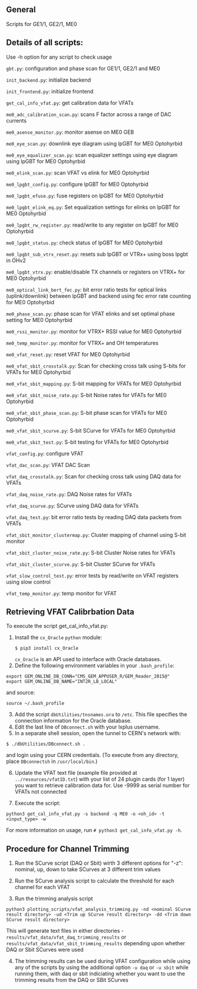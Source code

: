 ## General

Scripts for GE1/1, GE2/1, ME0

## Details of all scripts:

Use -h option for any script to check usage

```gbt.py```: configuration and phase scan for GE1/1, GE2/1 and ME0

```init_backend.py```: initialize backend

```init_frontend.py```: initialize frontend

```get_cal_info_vfat.py```: get calibration data for VFATs

```me0_adc_calibration_scan.py```: scans F factor across a range of DAC currents

```me0_asense_monitor.py```: monitor asense on ME0 GEB

```me0_eye_scan.py```: downlink eye diagram using lpGBT for ME0 Optohyrbid

```me0_eye_equalizer_scan.py```: scan equalizer settings using eye diagram using lpGBT for ME0 Optohyrbid

```me0_elink_scan.py```: scan VFAT vs elink for ME0 Optohyrbid 

```me0_lpgbt_config.py```: configure lpGBT for ME0 Optohyrbid

```me0_lpgbt_efuse.py```: fuse registers on lpGBT for ME0 Optohyrbid

```me0_lpgbt_elink_eq.py```: Set equalization settings for elinks on lpGBT for ME0 Optohyrbid

```me0_lpgbt_rw_register.py```: read/write to any register on lpGBT for ME0 Optohyrbid

```me0_lpgbt_status.py```: check status of lpGBT for ME0 Optohyrbid

```me0_lpgbt_sub_vtrx_reset.py```: resets sub lpGBT or VTRx+ using boss lpgbt in OHv2

```me0_lpgbt_vtrx.py```: enable/disable TX channels or registers on VTRX+ for ME0 Optohyrbid

```me0_optical_link_bert_fec.py```: bit error ratio tests for optical links (uplink/downlink) between lpGBT and backend using fec error rate counting for ME0 Optohyrbid

```me0_phase_scan.py```: phase scan for VFAT elinks and set optimal phase setting for ME0 Optohyrbid

```me0_rssi_monitor.py```: monitor for VTRX+ RSSI value for ME0 Optohyrbid

```me0_temp_monitor.py```: monitor for VTRX+ and OH temperatures

```me0_vfat_reset.py```: reset VFAT for ME0 Optohyrbid

```me0_vfat_sbit_crosstalk.py```: Scan for checking cross talk using S-bits for VFATs for ME0 Optohyrbid

```me0_vfat_sbit_mapping.py```: S-bit mapping for VFATs for ME0 Optohyrbid

```me0_vfat_sbit_noise_rate.py```: S-bit Noise rates for VFATs for ME0 Optohyrbid

```me0_vfat_sbit_phase_scan.py```: S-bit phase scan for VFATs for ME0 Optohyrbid

```me0_vfat_sbit_scurve.py```: S-bit SCurve for VFATs for ME0 Optohyrbid

```me0_vfat_sbit_test.py```: S-bit testing for VFATs for ME0 Optohyrbid

```vfat_config.py```: configure VFAT

```vfat_dac_scan.py```: VFAT DAC Scan

```vfat_daq_crosstalk.py```: Scan for checking cross talk using DAQ data for VFATs

```vfat_daq_noise_rate.py```: DAQ Noise rates for VFATs

```vfat_daq_scurve.py```: SCurve using DAQ data for VFATs

```vfat_daq_test.py```: bit error ratio tests by reading DAQ data packets from VFATs

```vfat_sbit_monitor_clustermap.py```: Cluster mapping of channel using S-bit monitor

```vfat_sbit_cluster_noise_rate.py```: S-bit Cluster Noise rates for VFATs

```vfat_sbit_cluster_scurve.py```: S-bit Cluster SCurve for VFATs

```vfat_slow_control_test.py```: error tests by read/write on VFAT registers using slow control

```vfat_temp_monitor.py```: temp monitor for VFAT

## Retrieving VFAT Calibrbation Data

To execute the script get_cal_info_vfat.py:
1. Install the `cx_Oracle` `python` module:
   ```
   $ pip3 install cx_Oracle
   ```
   `cx_Oracle` is an API used to interface with Oracle databases.
2. Define the following environment variables in your `.bash_profile`:
```
export GEM_ONLINE_DB_CONN="CMS_GEM_APPUSER_R/GEM_Reader_2015@"
export GEM_ONLINE_DB_NAME="INT2R_LB_LOCAL"
```
and source:
```
source ~/.bash_profile
```
3. Add the script `dbUtilities/tnsnames.ora` to `/etc`. This file specifies the connection information for the Oracle database.
4. Edit the last line of `DBconnect.sh` with your lxplus username.
5. In a separate shell session, open the tunnel to CERN's network with:
```
$ ./dbUtilities/DBconnect.sh .
```
and login using your CERN credentials. (To execute from any directory, place `DBconnectsh` in `/usr/local/bin`.)

6. Update the VFAT text file (example file provided at `../resources/vfatID.txt`) with your list of 24 plugin cards (for 1 layer) you want to retrieve calibration data for. Use -9999 as serial number for VFATs not connected
 
7. Execute the script:
```
python3 get_cal_info_vfat.py -s backend -q ME0 -o <oh_id> -t <input_type> -w
```
For more information on usage, run `# python3 get_cal_info_vfat.py -h`.



## Procedure for Channel Trimming

1. Run the SCurve script (DAQ or Sbit) wirth 3 different options for "-z": nominal, up, down to take SCurves at 3 different trim values

2. Run the SCurve analysis script to calculate the threshold for each channel for each VFAT

3. Run the trimming analysis script
```
python3 plotting_scripts/vfat_analysis_trimming.py -nd <nominal SCurve result directory> -ud <Trim up SCurve result directory> -dd <Trim down SCurve result directory>
```

This will generate text files in either directories - `results/vfat_data/vfat_daq_trimming_results` or `results/vfat_data/vfat_sbit_trimming_results` depending upon whether DAQ or Sbit SCurves were used

4. The trimming results can be used during VFAT configuration while using any of the scripts by using the additional option `-u daq` or `-u sbit` while running them, with daq or sbit indiciating whether you want to use the trimming results from the DAQ or SBit SCurves
